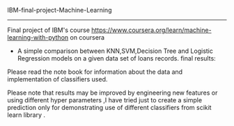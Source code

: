 IBM-final-project-Machine-Learning
___
Final project of IBM's course https://www.coursera.org/learn/machine-learning-with-python on coursera

- A simple comparison between KNN,SVM,Decision Tree and Logistic Regression models on a given data set of loans records. final results:

Please read the note book for information about the data and implementation of classifiers used.

Please note that results may be improved by engineering new features or using different hyper parameters ,I have tried just to create a simple prediction only for demonstrating use of different classifiers from scikit learn library .
